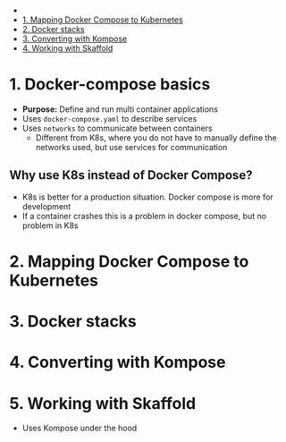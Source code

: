 - [](#)
- [1. Mapping Docker Compose to Kubernetes](#1-mapping-docker-compose-to-kubernetes)
- [2. Docker stacks](#2-docker-stacks)
- [3. Converting with Kompose](#3-converting-with-kompose)
- [4. Working with Skaffold](#4-working-with-skaffold)

# 1. Docker-compose basics

- **Purpose:** Define and run multi container applications
- Uses `docker-compose.yaml` to describe services
- Uses `networks` to communicate between containers
  - Different from K8s, where you do not have to manually define the networks used, but use services for communication

## Why use K8s instead of Docker Compose?

- K8s is better for a production situation. Docker compose is more for development
- If a container crashes this is a problem in docker compose, but no problem in K8s


# 2. Mapping Docker Compose to Kubernetes 



# 3. Docker stacks


# 4. Converting with Kompose 


# 5. Working with Skaffold

- Uses Kompose under the hood
